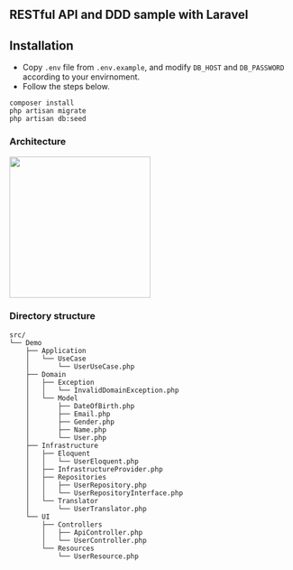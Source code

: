 ## RESTful API and DDD sample with Laravel


## Installation
- Copy `.env` file from `.env.example`, and modify `DB_HOST` and `DB_PASSWORD` according to your envirnoment.
- Follow the steps below.
```
composer install
php artisan migrate
php artisan db:seed
```

### Architecture
<img src=https://user-images.githubusercontent.com/6086624/75078907-431aeb80-554a-11ea-86e6-253e5a95925e.png width=250>

### Directory structure
```
src/
└── Demo
    ├── Application
    │   └── UseCase
    │       └── UserUseCase.php
    ├── Domain
    │   ├── Exception
    │   │   └── InvalidDomainException.php
    │   └── Model
    │       ├── DateOfBirth.php
    │       ├── Email.php
    │       ├── Gender.php
    │       ├── Name.php
    │       └── User.php
    ├── Infrastructure
    │   ├── Eloquent
    │   │   └── UserEloquent.php
    │   ├── InfrastructureProvider.php
    │   ├── Repositories
    │   │   ├── UserRepository.php
    │   │   └── UserRepositoryInterface.php
    │   └── Translator
    │       └── UserTranslator.php
    └── UI
        ├── Controllers
        │   ├── ApiController.php
        │   └── UserController.php
        └── Resources
            └── UserResource.php

```
